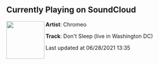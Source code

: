 ## Currently Playing on SoundCloud

[<img align="left" width="100" src="https://i1.sndcdn.com/artworks-padbJ7H0GDS6-0-t500x500.png">](https://soundcloud.com/chromeo/dont-sleep-live-in-washington?in=chromeo/sets/date-night-chromeo-live)

**Artist**: Chromeo 

**Track**: Don't Sleep (live in Washington DC)

Last updated at 06/28/2021 13:35
